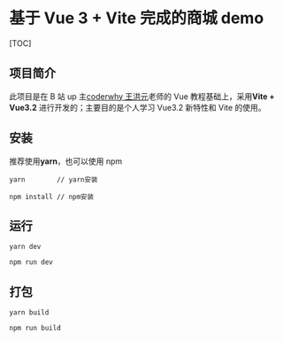 # 基于 Vue 3 + Vite 完成的商城 demo

[TOC]

## 项目简介

此项目是在 B 站 up 主[coderwhy 王洪元](https://space.bilibili.com/510324013?from=search&seid=15259322372318559158&spm_id_from=333.337.0.0)老师的 Vue 教程基础上，采用**Vite + Vue3.2** 进行开发的；主要目的是个人学习 Vue3.2 新特性和 Vite 的使用。

## 安装

推荐使用**yarn**，也可以使用 npm

```
yarn        // yarn安装

npm install // npm安装
```

## 运行

```
yarn dev

npm run dev
```

## 打包

```
yarn build

npm run build
```
